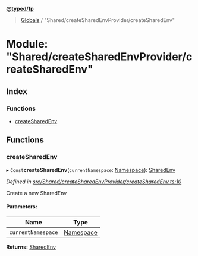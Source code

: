 **[@typed/fp](../README.md)**

> [Globals](../globals.md) / "Shared/createSharedEnvProvider/createSharedEnv"

# Module: "Shared/createSharedEnvProvider/createSharedEnv"

## Index

### Functions

* [createSharedEnv](_shared_createsharedenvprovider_createsharedenv_.md#createsharedenv)

## Functions

### createSharedEnv

▸ `Const`**createSharedEnv**(`currentNamespace`: [Namespace](_shared_core_model_namespace_.namespace.md)): [SharedEnv](../interfaces/_shared_core_services_sharedenv_.sharedenv.md)

*Defined in [src/Shared/createSharedEnvProvider/createSharedEnv.ts:10](https://github.com/TylorS/typed-fp/blob/6ccb290/src/Shared/createSharedEnvProvider/createSharedEnv.ts#L10)*

Create a new SharedEnv

#### Parameters:

Name | Type |
------ | ------ |
`currentNamespace` | [Namespace](_shared_core_model_namespace_.namespace.md) |

**Returns:** [SharedEnv](../interfaces/_shared_core_services_sharedenv_.sharedenv.md)
